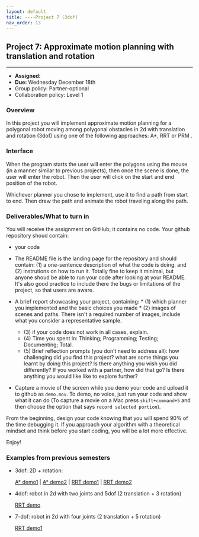 ```yaml
---
layout: default 
title: ----Project 7 (3dof)
nav_order: 13
---
```




## Project 7:  Approximate motion planning with translation and rotation 


*** 
* __Assigned:__ 
* __Due:__  Wednesday December 18th
* Group policy: Partner-optional 
* Collaboration policy: Level 1


### Overview

In this project you will implement approximate motion planning for a
polygonal robot moving among polygonal obstacles in 2d with
translation and rotation (3dof) using one of the following approaches:
A*, RRT or PRM .


### Interface 

When the program starts the user will enter the polygons using the
mouse (in a manner similar to previous projects), then once the scene
is done, the user will enter the robot. Then the user will click on
the start and end position of the robot.

Whichever planner you chose to implement, use it to find a path from
start to end.  Then draw the path and animate the robot traveling
along the path.





### Deliverables/What to turn in

You will receive the assignment on GitHub; it contains no code. Your github repository shoud contain:

* your code 

* The README file is the landing page for the repository and should
contain: (1) a one-sentence description of what the code is doing. and
(2) instrutions on how to run it. Totally fine to keep it minimal, but
anyone shoud be able to run your code after looking at your
README. It's also good practice to include there the bugs or
limitations of the project, so that users are aware.

* A brief report showcasing your project, containing:
    	* (1) which planner you implemented and the basic choices you made 
    	* (2) images of scenes and paths.  There isn't a required number of images, include what you consider a representative sample. 
	* (3) if your code does not work in all cases, explain.
	* (4) Time you spent in: Thinking; Programming; Testing; Documenting; Total.
	* (5) Brief reflection prompts (you don’t need to address all): how
challenging did you find this project? what are some things you learnt
by doing this project? Is there anything you wish you did differently?
If you worked with a partner, how did that go? Is there anything you would like  like to
explore further?

* Capture a movie of the screen while you demo your code and upload it
  to github as `demo.mov`. To demo, no voice, just run your code and
  show what it can do (To capture a movie on a Mac press
  `shift+command+5` and then choose the option that says `record
  selected portion`).


From the beginning, design your code knowing that you will spend 90%
of the time debugging it. If you approach your algorithm with a
theoretical mindset and think before you start coding, you will be a
lot more effective.

Enjoy! 

### Examples from previous semesters

* 3dof: 2D + rotation:
  
   <a href="https://tildesites.bowdoin.edu/~ltoma/teaching/cs3250-CompGeom/demos/planning/demo-annadanielle.mov">A* demo1</a>
| <a href="https://tildesites.bowdoin.edu/~ltoma/teaching/cs3250-CompGeom/demos/planning/demo-caspian.mov">A* demo2</a> 
| <a href="https://tildesites.bowdoin.edu/~ltoma/teaching/cs3250-CompGeom/demos/planning/demo-kevinwill-rrt1.mov">RRT demo1</a> 
| <a href="https://tildesites.bowdoin.edu/~ltoma/teaching/cs3250-CompGeom/demos/planning/demo-kevinwill-rrt2.mov">RRT demo2</a>

* 4dof: robot in 2d with two joints and 5dof (2 translation + 3 rotation)

   <a href="https://tildesites.bowdoin.edu/~ltoma/teaching/cs3250-CompGeom/demos/planning/demo-rrt-joints-danielbrian.mov">RRT demo </a> 

* 7-dof: robot in 2d with four joints (2 translation + 5 rotation)

   <a href="https://tildesites.bowdoin.edu/~ltoma/teaching/cs3250-CompGeom/demos/planning/demo-rrt-fold-danielbrian.mov">RRT demo1</a> 
